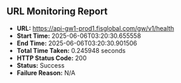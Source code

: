 ## URL Monitoring Report

- **URL:** https://api-gw1-prod1.fisglobal.com/gw/v1/health
- **Start Time:** 2025-06-06T03:20:30.655558
- **End Time:** 2025-06-06T03:20:30.901506
- **Total Time Taken:** 0.245948 seconds
- **HTTP Status Code:** 200
- **Status:** Success
- **Failure Reason:** N/A
